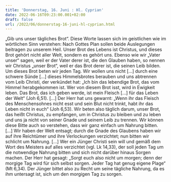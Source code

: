 ```yaml
---
title: 'Donnerstag, 16. Juni : Hl. Cyprian'
date: 2022-06-16T09:23:00.001+02:00
draft: false
url: /2022/06/donnerstag-16-juni-hl-cyprian.html
---
```


„Gib uns unser tägliches Brot“. Diese Worte lassen sich im geistlichen wie im wörtlichen Sinn verstehen: Nach Gottes Plan sollen beide Auslegungen beitragen zu unserem Heil. Unser Brot des Lebens ist Christus, und dieses Brot gehört nicht aller Welt, sondern es gehört uns. Ebenso wie wir „Vater unser“ sagen, weil er der Vater derer ist, die den Glauben haben, so nennen wir Christus „unser Brot“, weil er das Brot derer ist, die seinen Leib bilden. Um dieses Brot beten wir jeden Tag. Wir wollen uns nicht \[…\] durch eine schwere Sünde \[…\] dieses Himmelsbrotes berauben und uns abtrennen vom Leib Christi, der verkündet hat: „Ich bin das lebendige Brot, das vom Himmel herabgekommen ist. Wer von diesem Brot isst, wird in Ewigkeit leben. Das Brot, das ich geben werde, ist mein Fleisch \[…\] für das Leben der Welt“ (Joh 6,51). \[…\] Der Herr hat uns gewarnt: „Wenn ihr das Fleisch des Menschensohnes nicht esst und sein Blut nicht trinkt, habt ihr das Leben nicht in euch“ (Joh 6,53). Wir beten also täglich darum, unser Brot, das heißt Christus, zu empfangen, um in Christus zu bleiben und zu leben und uns ja nicht von seiner Gnade und seinem Leib zu trennen. Wir können diese Bitte auch so verstehen, dass wir ganz einfach um Nahrung bitten. \[…\] Wir haben der Welt entsagt; durch die Gnade des Glaubens haben wir auf ihre Reichtümer und ihre Verlockungen verzichtet; nun bitten wir schlicht um Nahrung. \[…\] Wer ein Jünger Christi sein will und gemäß dem Wort des Meisters auf alles verzichtet (vgl. Lk 14,33), der soll jeden Tag um die notwendige Nahrung bitten und sich nicht darüber hinaus Sorgen machen. Der Herr hat gesagt: „Sorgt euch also nicht um morgen; denn der morgige Tag wird für sich selbst sorgen. Jeder Tag hat genug eigene Plage“ (Mt 6,34). Der Jünger bittet also zu Recht um seine tägliche Nahrung, da es ihm untersagt ist, sich um den morgigen Tag zu sorgen.